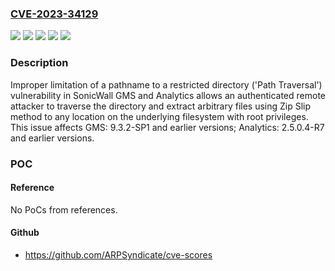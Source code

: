 ### [CVE-2023-34129](https://cve.mitre.org/cgi-bin/cvename.cgi?name=CVE-2023-34129)
![](https://img.shields.io/static/v1?label=Product&message=Analytics&color=blue)
![](https://img.shields.io/static/v1?label=Product&message=GMS&color=blue)
![](https://img.shields.io/static/v1?label=Version&message=%3D%202.5.0.4-R7%20and%20earlier%20versions%20&color=brighgreen)
![](https://img.shields.io/static/v1?label=Version&message=%3D%209.3.2-SP1%20and%20earlier%20versions%20&color=brighgreen)
![](https://img.shields.io/static/v1?label=Vulnerability&message=CWE-22%20Improper%20Limitation%20of%20a%20Pathname%20to%20a%20Restricted%20Directory%20('Path%20Traversal')&color=brighgreen)

### Description

Improper limitation of a pathname to a restricted directory ('Path Traversal') vulnerability in SonicWall GMS and Analytics allows an authenticated remote attacker to traverse the directory and extract arbitrary files using Zip Slip method to any location on the underlying filesystem with root privileges. This issue affects GMS: 9.3.2-SP1 and earlier versions; Analytics: 2.5.0.4-R7 and earlier versions.

### POC

#### Reference
No PoCs from references.

#### Github
- https://github.com/ARPSyndicate/cve-scores


